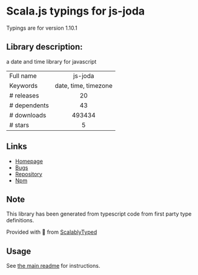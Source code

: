 
# Scala.js typings for js-joda

Typings are for version 1.10.1

## Library description:
a date and time library for javascript

|                    |                 |
| ------------------ | :-------------: |
| Full name          | js-joda |
| Keywords           | date, time, timezone |
| # releases         | 20 |
| # dependents       | 43 |
| # downloads        | 493434 |
| # stars            | 5 |

## Links
- [Homepage](https://js-joda.github.io/js-joda)
- [Bugs](https://github.com/js-joda/js-joda/issues)
- [Repository](https://github.com/js-joda/js-joda)
- [Npm](https://www.npmjs.com/package/js-joda)
    


## Note
This library has been generated from typescript code from first party type definitions.

Provided with :purple_heart: from [ScalablyTyped](https://github.com/oyvindberg/ScalablyTyped)

## Usage
See [the main readme](../../readme.md) for instructions.


